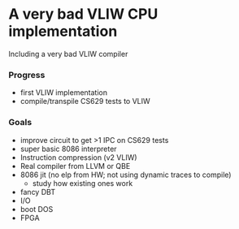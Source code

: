 # A very bad VLIW CPU implementation

Including a very bad VLIW compiler

### Progress

- first VLIW implementation
- compile/transpile CS629 tests to VLIW

### Goals

- improve circuit to get >1 IPC on CS629 tests
- super basic 8086 interpreter
- Instruction compression (v2 VLIW)
- Real compiler from LLVM or QBE
- 8086 jit (no elp from HW; not using dynamic traces to compile)
  - study how existing ones work
- fancy DBT
- I/O 
- boot DOS
- FPGA